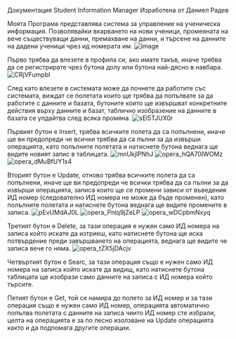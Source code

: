 Документация
Student Information Manager
Изработена от Даниел Радев

Моята Програма представлява система за управление на ученическа информация. Позволявайки вкарването на нови ученици, промеяната на вече съществуващи данни, премахване на данни, и търсене на данните на дадени ученици чрез ид номерата им.
![image](https://user-images.githubusercontent.com/26287242/165495112-f278e3f9-c6d1-4590-b9dd-b0c965a6759d.png)

Първо трябва да влезете в профила си, ако имате такъв, иначе трябва да се регистрирате чрез бутона долу или бутона най-дясно в навбара.
![CRjVFumpbl](https://user-images.githubusercontent.com/26287242/165495502-e8914f4e-9180-4c94-8a6a-cf0b6ce9f0d0.png)

След като влезете в системата може да почнете да работите със системата, виждат се полетата които ще трябва да попълвате за да работите с данните и базата, бутоните които ще извършват конкретните действия върху данните и базат, таблично изобразение на данните в базата се упдайтва след всяка промяна.
![sEl5TJUX0r](https://user-images.githubusercontent.com/26287242/165495610-1dc8f2d3-9ebc-470a-83d9-f0e65e3bd895.png)

Първият бутон е Insert, трябва всичките полета да са попълнени, иначе ще ви предопреди че всички трябва да са пълни за да извърши операцията, като полълните полетата и натиснете бутона веднага ще видите новият запис в таблицата. 
![mnUkjlPNhJ](https://user-images.githubusercontent.com/26287242/165498452-568f02fd-f457-4244-84e3-4dc0c01f64d0.png)
![opera_hQA70IWOMz](https://user-images.githubusercontent.com/26287242/165498465-8e390a12-032f-408e-a3ef-647aed046c63.png)
![opera_dMuBfUY1s4](https://user-images.githubusercontent.com/26287242/165498478-4d23f74f-f18f-432c-bd58-5c6567b9a39d.png)

Вторият бутон е Update, отново трябва всичките полета да са попълнени, иначе ще ви предопреди че всички трябва да са пълни за да извърши операцията, записа които ще се промени зависи от въведения ИД номер (следователно ИД номера не може да бъде променен), като полълните полетата и натиснете бутона веднага ще видите промените в записа.
![pEvUMdAJ0L](https://user-images.githubusercontent.com/26287242/165496646-623c8589-a62e-40a3-8ccf-dd918bad48ae.png)
![opera_Pnlq9jZeLP](https://user-images.githubusercontent.com/26287242/165496660-f2cbcc50-ffc3-4d3a-ab94-e35f55fefcb8.png)
![opera_wDCpbmNxyq](https://user-images.githubusercontent.com/26287242/165496675-80dadb9a-fcfd-42ea-91c4-7f6a47e6d086.png)

Третият бутон е Delete, за тази операция е нужен само ИД номера на записа който искате да изтриеш, като натиснете бутона ще иска потвърдение преди завършването на операцията, веднага ще видите че записа вече го няма.
![opera_tZX5jDAcjv](https://user-images.githubusercontent.com/26287242/165498737-05a47f8c-549e-41c2-8cac-36bc1924e444.png)


Четвъртият бутон е Searc, за тази операция също е нужен само ИД номера на записа който искате да видищ, като натиснете бутона таблицата ще изобрази само данните на записа с ИД номера който търсите.

Петият бутон е Get, той се намира до полето за ИД номер и за тази операция също е нужен само ИД номер, операцията автоматично попълва полетата с данните на записа чиито ИД номер сте избрали, целта на операцията е за по лесно изолзване на Update операцията както и да подпомага другите операции.
